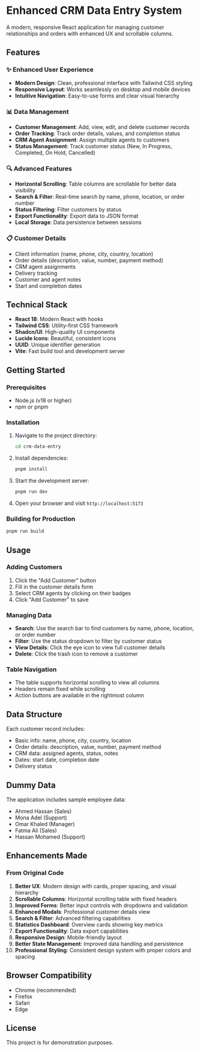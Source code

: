 # Enhanced CRM Data Entry System

A modern, responsive React application for managing customer relationships and orders with enhanced UX and scrollable columns.

## Features

### ✨ Enhanced User Experience
- **Modern Design**: Clean, professional interface with Tailwind CSS styling
- **Responsive Layout**: Works seamlessly on desktop and mobile devices
- **Intuitive Navigation**: Easy-to-use forms and clear visual hierarchy

### 📊 Data Management
- **Customer Management**: Add, view, edit, and delete customer records
- **Order Tracking**: Track order details, values, and completion status
- **CRM Agent Assignment**: Assign multiple agents to customers
- **Status Management**: Track customer status (New, In Progress, Completed, On Hold, Cancelled)

### 🔍 Advanced Features
- **Horizontal Scrolling**: Table columns are scrollable for better data visibility
- **Search & Filter**: Real-time search by name, phone, location, or order number
- **Status Filtering**: Filter customers by status
- **Export Functionality**: Export data to JSON format
- **Local Storage**: Data persistence between sessions

### 📋 Customer Details
- Client information (name, phone, city, country, location)
- Order details (description, value, number, payment method)
- CRM agent assignments
- Delivery tracking
- Customer and agent notes
- Start and completion dates

## Technical Stack

- **React 18**: Modern React with hooks
- **Tailwind CSS**: Utility-first CSS framework
- **Shadcn/UI**: High-quality UI components
- **Lucide Icons**: Beautiful, consistent icons
- **UUID**: Unique identifier generation
- **Vite**: Fast build tool and development server

## Getting Started

### Prerequisites
- Node.js (v18 or higher)
- npm or pnpm

### Installation
1. Navigate to the project directory:
   ```bash
   cd crm-data-entry
   ```

2. Install dependencies:
   ```bash
   pnpm install
   ```

3. Start the development server:
   ```bash
   pnpm run dev
   ```

4. Open your browser and visit `http://localhost:5173`

### Building for Production
```bash
pnpm run build
```

## Usage

### Adding Customers
1. Click the "Add Customer" button
2. Fill in the customer details form
3. Select CRM agents by clicking on their badges
4. Click "Add Customer" to save

### Managing Data
- **Search**: Use the search bar to find customers by name, phone, location, or order number
- **Filter**: Use the status dropdown to filter by customer status
- **View Details**: Click the eye icon to view full customer details
- **Delete**: Click the trash icon to remove a customer

### Table Navigation
- The table supports horizontal scrolling to view all columns
- Headers remain fixed while scrolling
- Action buttons are available in the rightmost column

## Data Structure

Each customer record includes:
- Basic info: name, phone, city, country, location
- Order details: description, value, number, payment method
- CRM data: assigned agents, status, notes
- Dates: start date, completion date
- Delivery status

## Dummy Data

The application includes sample employee data:
- Ahmed Hassan (Sales)
- Mona Adel (Support)
- Omar Khaled (Manager)
- Fatma Ali (Sales)
- Hassan Mohamed (Support)

## Enhancements Made

### From Original Code
1. **Better UX**: Modern design with cards, proper spacing, and visual hierarchy
2. **Scrollable Columns**: Horizontal scrolling table with fixed headers
3. **Improved Forms**: Better input controls with dropdowns and validation
4. **Enhanced Modals**: Professional customer details view
5. **Search & Filter**: Advanced filtering capabilities
6. **Statistics Dashboard**: Overview cards showing key metrics
7. **Export Functionality**: Data export capabilities
8. **Responsive Design**: Mobile-friendly layout
9. **Better State Management**: Improved data handling and persistence
10. **Professional Styling**: Consistent design system with proper colors and spacing

## Browser Compatibility

- Chrome (recommended)
- Firefox
- Safari
- Edge

## License

This project is for demonstration purposes.

